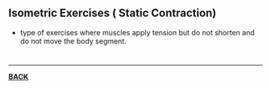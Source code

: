 ## Isometric Exercises ( Static Contraction)
- type of exercises where muscles apply tension but do not shorten and do not move the body segment.

# 
---
**[BACK](PEExerciseProgram.md)**